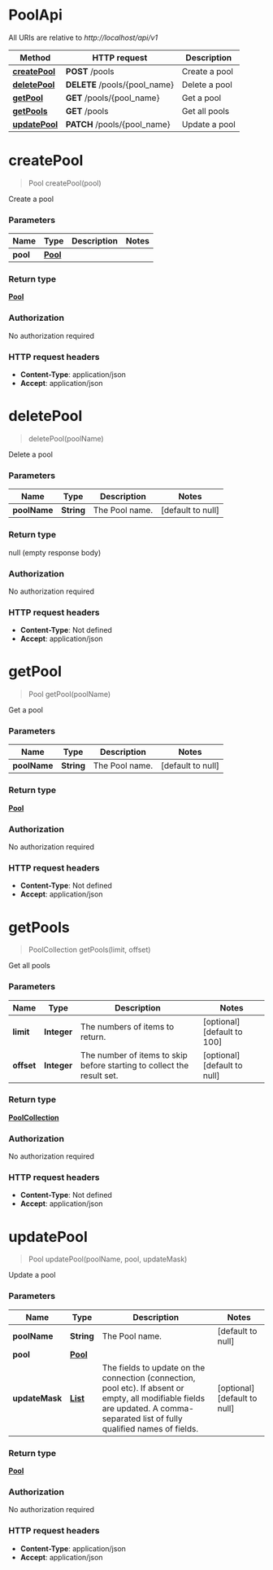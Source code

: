 # PoolApi

All URIs are relative to *http://localhost/api/v1*

Method | HTTP request | Description
------------- | ------------- | -------------
[**createPool**](PoolApi.md#createPool) | **POST** /pools | Create a pool
[**deletePool**](PoolApi.md#deletePool) | **DELETE** /pools/{pool_name} | Delete a pool
[**getPool**](PoolApi.md#getPool) | **GET** /pools/{pool_name} | Get a pool
[**getPools**](PoolApi.md#getPools) | **GET** /pools | Get all pools
[**updatePool**](PoolApi.md#updatePool) | **PATCH** /pools/{pool_name} | Update a pool


<a name="createPool"></a>
# **createPool**
> Pool createPool(pool)

Create a pool

### Parameters

Name | Type | Description  | Notes
------------- | ------------- | ------------- | -------------
 **pool** | [**Pool**](..//Models/Pool.md)|  |

### Return type

[**Pool**](..//Models/Pool.md)

### Authorization

No authorization required

### HTTP request headers

- **Content-Type**: application/json
- **Accept**: application/json

<a name="deletePool"></a>
# **deletePool**
> deletePool(poolName)

Delete a pool

### Parameters

Name | Type | Description  | Notes
------------- | ------------- | ------------- | -------------
 **poolName** | **String**| The Pool name. | [default to null]

### Return type

null (empty response body)

### Authorization

No authorization required

### HTTP request headers

- **Content-Type**: Not defined
- **Accept**: application/json

<a name="getPool"></a>
# **getPool**
> Pool getPool(poolName)

Get a pool

### Parameters

Name | Type | Description  | Notes
------------- | ------------- | ------------- | -------------
 **poolName** | **String**| The Pool name. | [default to null]

### Return type

[**Pool**](..//Models/Pool.md)

### Authorization

No authorization required

### HTTP request headers

- **Content-Type**: Not defined
- **Accept**: application/json

<a name="getPools"></a>
# **getPools**
> PoolCollection getPools(limit, offset)

Get all pools

### Parameters

Name | Type | Description  | Notes
------------- | ------------- | ------------- | -------------
 **limit** | **Integer**| The numbers of items to return. | [optional] [default to 100]
 **offset** | **Integer**| The number of items to skip before starting to collect the result set. | [optional] [default to null]

### Return type

[**PoolCollection**](..//Models/PoolCollection.md)

### Authorization

No authorization required

### HTTP request headers

- **Content-Type**: Not defined
- **Accept**: application/json

<a name="updatePool"></a>
# **updatePool**
> Pool updatePool(poolName, pool, updateMask)

Update a pool

### Parameters

Name | Type | Description  | Notes
------------- | ------------- | ------------- | -------------
 **poolName** | **String**| The Pool name. | [default to null]
 **pool** | [**Pool**](..//Models/Pool.md)|  |
 **updateMask** | [**List**](..//Models/String.md)| The fields to update on the connection (connection, pool etc). If absent or empty, all modifiable fields are updated. A comma-separated list of fully qualified names of fields.  | [optional] [default to null]

### Return type

[**Pool**](..//Models/Pool.md)

### Authorization

No authorization required

### HTTP request headers

- **Content-Type**: application/json
- **Accept**: application/json

